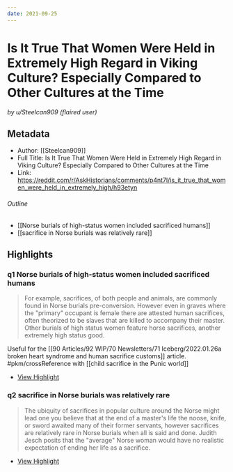```yaml
---
date: 2021-09-25
---
```

# Is It True That Women Were Held in Extremely High Regard in Viking Culture? Especially Compared to Other Cultures at the Time
<cite>by u/Steelcan909 (flaired user)</cite>

## Metadata
- Author: [[Steelcan909]]
- Full Title: Is It True That Women Were Held in Extremely High Regard in Viking Culture? Especially Compared to Other Cultures at the Time
- Link: https://reddit.com/r/AskHistorians/comments/p4nt7l/is_it_true_that_women_were_held_in_extremely_high/h93etyn

###### Outline 
- [[Norse burials of high-status women included sacrificed humans]]
- [[sacrifice in Norse burials was relatively rare]]

## Highlights
###  q1 Norse burials of high-status women included sacrificed humans

> For example, sacrifices, of both people and animals, are commonly found in Norse burials pre-conversion. However even in graves where the "primary" occupant is female there are attested human sacrifices, often theorized to be slaves that are killed to accompany their master. Other burials of high status women feature horse sacrifices, another extremely high status good.

Useful for the [[90 Articles/92 WIP/70 Newsletters/71 Iceberg/2022.01.26a broken heart syndrome and human sacrifice customs]] article. #pkm/crossReference with [[child sacrifice in the Punic world]]

 * [View Highlight](https://read.readwise.io/read/01fgey252mc3x9e9wbcad4had7)

### q2 sacrifice in Norse burials was relatively rare

> The ubiquity of sacrifices in popular culture around the Norse might lead one you believe that at the end of a master's life the noose, knife, or sword awaited many of their former servants, however sacrifices are relatively rare in Norse burials when all is said and done. Judith Jesch posits that the "average" Norse woman would have no realistic expectation of ending her life as a sacrifice.

 * [View Highlight](https://read.readwise.io/read/01fgey54s1qknc3jdf2bykc136)



